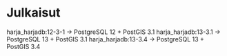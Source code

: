 # Julkaisut

harja_harjadb:12-3-1 -> PostgreSQL 12 + PostGIS 3.1
harja_harjadb:13-3.1 -> PostgreSQL 13 + PostGIS 3.1
harja_harjadb:13-3.4 -> PostgreSQL 13 + PostGIS 3.4
